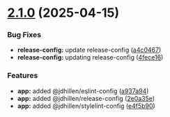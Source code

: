 # [2.1.0](https://github.com/jdhillen/links.jdhillen.com/compare/2.0.3...2.1.0) (2025-04-15)


### Bug Fixes

* **release-config:** update release-config ([a4c0467](https://github.com/jdhillen/links.jdhillen.com/commit/a4c0467dc504196ce86aff18e669181f3c7800ec))
* **release-config:** updating release-config ([4fece16](https://github.com/jdhillen/links.jdhillen.com/commit/4fece165c10c85a2c76bf3d23a9990c60a5b8846))


### Features

* **app:** added @jdhillen/eslint-config ([a937a94](https://github.com/jdhillen/links.jdhillen.com/commit/a937a945e54e0aa9a193c0815c71a43f8c4317e2))
* **app:** added @jdhillen/release-config ([2e0a35e](https://github.com/jdhillen/links.jdhillen.com/commit/2e0a35e9afe470def0b200c175834bfbbd0239be))
* **app:** added @jdhillen/stylelint-config ([e4f5b90](https://github.com/jdhillen/links.jdhillen.com/commit/e4f5b90a8df52a8c6bc226bb196ac7d15552aac9))
